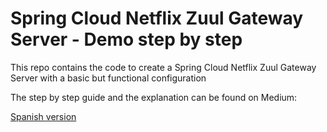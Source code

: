 # Spring Cloud Netflix Zuul Gateway Server - Demo step by step

This repo contains the code to create a Spring Cloud Netflix Zuul Gateway Server with a basic but functional configuration

The step by step guide and the explanation can be found on Medium:

[Spanish version](https://medium.com/@migueldoctor/spring-cloud-series-crea-y-configura-paso-a-paso-un-servicio-gateway-para-routing-y-balanceo-de-aaf79398d39e)
